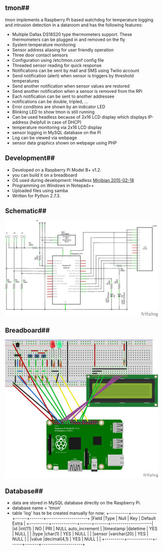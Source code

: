 ## tmon##
tmon implements a Raspberry Pi based watchdog for temperature logging and intrusion detection in a dataroom and has the following features: 
- Multiple Dallas DS18S20 type thermometers support. These thermometers can be plugged in and removed on the fly
- System temperature monitoring
- Sensor address aliasing for user friendly operation
- Three door contact sensors
- Configuration using /etc/tmon.conf config file
- Threaded sensor reading for quick response
- Notifications can be sent by mail and SMS using Twilio account
- Send notification (alert) when sensor is triggers by threshold temperatures
- Send another notification when sensor values are restored
- Send another notification when a sensor is removed from the RPi
- Each notification can be sent to another addressee
- notifications can be double, tripled, ...
- Error conditons are shown by an indicator LED
- Blinking LED to show tmon is still running
- Can be used headless because of 2x16 LCD display which displays IP-address (helpfull in case of DHCP)
- temperature monitoring via 2x16 LCD display
- sensor logging in MySQL database on the Pi
- Log can be viewed via webpage
- sensor data graphics shown on webpage using PHP

## Development##
- Developed on a Raspberry Pi Model B+ v1.2.
- you can build it on a breadboard
- OS used during development: Headless [Minibian 2015-02-18](https://minibianpi.wordpress.com/)
- Programming on Windows in Notepad++
- Uploaded files using samba
- Written for Python 2.7.3.

## Schematic##
![schematic](schema/2015-05-24%20tmon_schem.png?raw=true)

## Breadboard##
![breadboard](schema/2015-05-24%20tmon_bb.png?raw=true)

## Database##
- data are stored in MySQL database directly on the Raspberry Pi.
- database name = 'tmon'
- table 'log' has te be created manually for now:
    +----------+-------------+------+-------+---------------------+
    |Field     |Type         | Null | Key   | Default Extra       |
    +----------+-------------+------+-------+---------------------|
    |id        |int(11)      | NO   | PRI   | NULL auto_increment |
    |timestamp |datetime     | YES  | NULL  |                     |
    |type      |char(1)      | YES  | NULL  |                     |
    |sensor    |varchar(20)  | YES  | NULL  |                     |
    |value     |decimal(4,1) | YES  | NULL  |                     |
    +----------+-------------+------+-------+---------------------+

